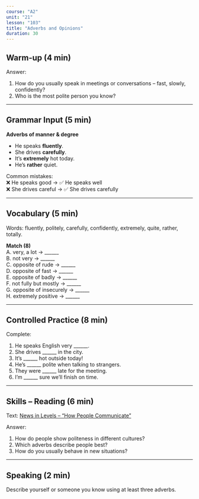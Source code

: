 ```yaml
---
course: "A2"
unit: "21"
lesson: "103"
title: "Adverbs and Opinions"
duration: 30
---
```


## Warm-up (4 min)
Answer:
1. How do you usually speak in meetings or conversations – fast, slowly, confidently?  
2. Who is the most polite person you know?  

-------

## Grammar Input (5 min)
**Adverbs of manner & degree**  
- He speaks **fluently**.  
- She drives **carefully**.  
- It’s **extremely** hot today.  
- He’s **rather** quiet.  

Common mistakes:  
❌ He speaks good → ✅ He speaks well  
❌ She drives careful → ✅ She drives carefully  

-------

## Vocabulary (5 min)
Words: fluently, politely, carefully, confidently, extremely, quite, rather, totally.  

**Match (8)**  
A. very, a lot → ______  
B. not very → ______  
C. opposite of rude → ______  
D. opposite of fast → ______  
E. opposite of badly → ______  
F. not fully but mostly → ______  
G. opposite of insecurely → ______  
H. extremely positive → ______  

-------

## Controlled Practice (8 min)
Complete:  
1. He speaks English very ______.  
2. She drives ______ in the city.  
3. It’s ______ hot outside today!  
4. He’s ______ polite when talking to strangers.  
5. They were ______ late for the meeting.  
6. I’m ______ sure we’ll finish on time.  

-------

## Skills – Reading (6 min)
Text: [News in Levels – “How People Communicate”](https://www.newsinlevels.com/)  

Answer:  
1. How do people show politeness in different cultures?  
2. Which adverbs describe people best?  
3. How do you usually behave in new situations?  

-------

## Speaking (2 min)
Describe yourself or someone you know using at least three adverbs.
